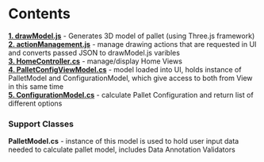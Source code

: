 # Contents

[**1. drawModel.js**](https://github.com/arekp09/Pallet-Configurator/wiki/1.-drawModel.js) - Generates 3D model of pallet (using Three.js framework)  
[**2. actionManagement.js**](https://github.com/arekp09/Pallet-Configurator/wiki/2.-actionManagement.js) - manage drawing actions that are requested in UI and converts passed JSON to drawModel.js varibles  
[**3. HomeController.cs**](https://github.com/arekp09/Pallet-Configurator/wiki/3.-HomeController.cs) - manage/display Home Views  
[**4. PalletConfigViewModel.cs**](https://github.com/arekp09/Pallet-Configurator/wiki/4.-PalletConfigViewModel.cs) - model loaded into UI, holds instance of PalletModel and ConfigurationModel, which give access to both from View in this same time  
[**5. ConfigurationModel.cs**](https://github.com/arekp09/Pallet-Configurator/wiki/5.-ConfigurationModel.cs) - calculate Pallet Configuration and return list of different options


### Support Classes
**PalletModel.cs** - instance of this model is used to hold user input data needed to calculate pallet model, includes Data Annotation Validators